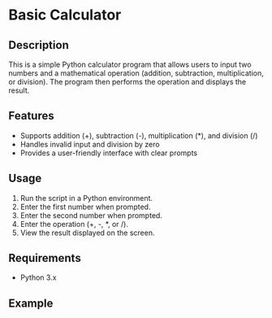 # Basic Calculator

## Description
This is a simple Python calculator program that allows users to input two numbers and a mathematical operation (addition, subtraction, multiplication, or division). The program then performs the operation and displays the result.

## Features
- Supports addition (+), subtraction (-), multiplication (*), and division (/)
- Handles invalid input and division by zero
- Provides a user-friendly interface with clear prompts

## Usage
1. Run the script in a Python environment.
2. Enter the first number when prompted.
3. Enter the second number when prompted.
4. Enter the operation (+, -, *, or /).
5. View the result displayed on the screen.

## Requirements
- Python 3.x

## Example
